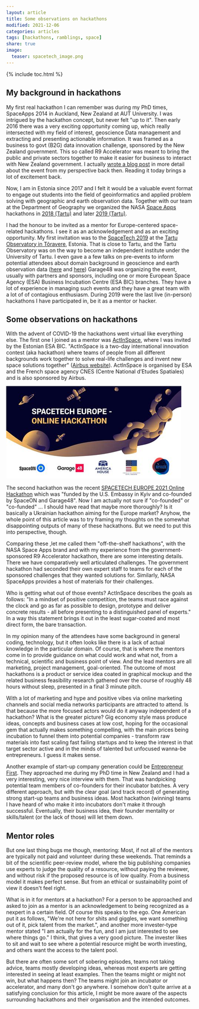 ```yaml
---
layout: article
title: Some observations on hackathons
modified: 2021-12-06
categories: articles
tags: [hackathons, ramblings, space]
share: true
image:
  teaser: spacetech_image.png
---
```


{% include toc.html %}

## My background in hackathons

My first real hackathon I can remember was during my PhD times, SpaceApps 2014 in Auckland, New Zealand at AUT University. I was intrigued by the hackathon concept, but never felt "up to it". Then early 2016 there was a very exciting opportunity coming up, which really intersected with my field of interest, geoscience Data management and extracting and presenting actionable information. It was framed as a business to govt (B2G) data innovation challenge, sponsored by the New Zealand government. This so called R9 Accelerator was meant to bring the public and private sectors together to make it easier for business to interact with New Zealand government. I actually [wrote a blog post](https://allixender.blogspot.com/2016/04/geoscience-data-mining-and.html) in more detail about the event from my perspective back then. Reading it today brings a lot of excitement back.

Now, I am in Estonia since 2017 and I felt it would be a valuable event format to engage out students into the field of geoinformatics and applied problem solving with geographic and earth observation data. Together with our team at the Department of Geography we organized the NASA [Space Apps](https://www.spaceappschallenge.org/) hackathons in [2018 (Tartu)](https://spaceapps2018.ut.ee/) and later [2019 (Tartu)](https://spaceapps2019.ut.ee/).

I had the honour to be invited as a mentor for Europe-centered space-related hackathons. I see it as an acknowledgement and as an exciting opportunity. My first invitation was to the [SpaceTech 2019](https://garage48.org/events/garage48-spacetech-2019) at the [Tartu Observatory in Tõravere](https://www.to.ee/eng/), Estonia. That is close to Tartu, and the Tartu Observatory was on the way to become an independent institute under the University of Tartu. I even gave a a few talks on pre-events to inform potential attendees about domain background in geoscience and earth observation data ([here](https://kodu.ut.ee/~kmoch/SpaceTech_2019_open_geodata/) and [here](https://kodu.ut.ee/~kmoch/eo_edu_quo_vadis/)) Garage48 was organizing the event, usually with partners and sponsors, including one or more European Space Agency (ESA) Business Incubation Centre (ESA BIC) branches. They have a lot of experience in managing such events and they have a great team with a lot of of contagious enthusiasm. During 2019 were the last live (in-person) hackathons I have participated in, be it as a mentor or hacker.

## Some observations on hackathons

With the advent of COVID-19 the hackathons went virtual like everything else. The first one I joined as a mentor was [ActInSpace](https://actinspace.org/), where I was invited by the Estonian ESA BIC. "ActInSpace is a two-day international innovation contest (aka hackathon) where teams of people from all different backgrounds work together to solve real-life challenges and invent new space solutions together" ([Airbus website](https://airbusendeavr.wales/actinspace-2020.html)). ActInSpace is organised by ESA and the French space agency CNES (Centre National d’Etudes Spatiales) and is also sponsored by Airbus.

![spacetech-europe](/images/spacetech_image.png)

The second hackathon was the recent [SPACETECH EUROPE 2021 Online Hackathon](https://www.americahousekyiv.org/spacetech-europe-online-hackathon) which was "funded by the U.S. Embassy in Kyiv and co-founded by SpaceON and Garage48". Now I am actually not sure if "co-founded" or "co-funded" ... I should have read that maybe more thoroughly? Is it basically a Ukrainian hackathon aiming for the Europe market? Anyhow, the whole point of this article was to try framing my thoughts on the somewhat disappointing outputs of many of these hackathons. But we need to put this into perspective, though.

Comparing these ,let me called them "off-the-shelf hackathons", with the NASA Space Apps brand and with my experience from the government-sponsored R9 Accelerator hackathon, there are some interesting details. There we have comparatively well articulated challenges. The government hackathon had seconded their own expert staff to teams for each of the sponsored challenges that they wanted solutions for. Similarly, NASA SpaceApps provides a host of materials for their challenges.

Who is getting what out of those events? ActInSpace describes the goals as follows: "In a mindset of positive competition, the teams must race against the clock and go as far as possible to design, prototype and deliver concrete results - all before presenting to a distinguished panel of experts." In a way this statement brings it out in the least sugar-coated and most direct form, the bare transaction.

In my opinion many of the attendees have some background in general coding, technology, but it often looks like there is a lack of actual knowledge in the particular domain. Of course, that is where the mentors come in to provide guidance on what could work and what not, from a technical, scientific and business point of view. And the lead mentors are all marketing, project management, goal-oriented. The outcome of most hackathons is a product or service idea coated in graphical mockup and the related business feasibility research gathered over the course of roughly 48 hours without sleep, presented in a final 3 minute pitch.

With a lot of marketing and hype and positive vibes via online marketing channels and social media networks participants are attracted to attend. Is that because the more focused actors would do it anyway independent of a hackathon? What is the greater picture? Gig economy style mass produce ideas, concepts and business cases at low cost, hoping for the occasional gem that actually makes something compelling, with the main prices being incubation to funnel them into potential companies - transform raw materials into fast scaling fast failing startups and to keep the interest in that target sector active and in the minds of talented but unfocused wanna-be entrepreneurs. I guess it makes sense.

Another example of start-up company generation could be [Entrepreneur First](https://www.joinef.com/). They approached me during my PhD time in New Zealand and I had a very interesting, very nice interview with them. That was handpicking potential team members of co-founders for their incubator batches. A very different approach, but with the clear goal (and track record) of generating strong start-up teams and business ideas. Most hackathon (winning) teams I have heard of who make it into incubators don't make it through successful. Eventually, their business idea, their founder mentality or skills/talent (or the lack of those) will let them down.

## Mentor roles

But one last thing bugs me though, mentoring: Most, if not all of the mentors are typically not paid and volunteer during these weekends. That reminds a bit of the scientific peer-review model, where the big publishing companies use experts to judge the quality of a resource, without paying the reviewer, and without risk if the proposed resource is of low quality. From a business model it makes perfect sense. But from an ethical or sustainability point of view it doesn't feel right.

What is in it for mentors at a hackathon? For a person to be approached and asked to join as a mentor is an acknowledgement to being recognized as a nexpert in a certain field. Of course this speaks to the ego. One American put it as follows, "We're not here for shits and giggles, we want something out of it, pick talent from the market.", and another more invester-type mentor stated "I am actually for the fun, and I am just interested to see where things go." I think, that gives a very good picture. The invester likes to sit and wait to see where a potential resource might be worth investing, and others want the access to the talent pool.

But there are often some sort of sobering episodes, teams not taking advice, teams mostly developing ideas, whereas most experts are getting interested in seeing at least examples. Then the teams might or might not win, but what happens then? The teams might join an incubator or accelerator, and many don't go anywhere. I somehow don't quite arrive at a satisfying conclusion for this article, I might be more aware of the aspects surrounding hackathons and their organisation and the intended outcomes.
